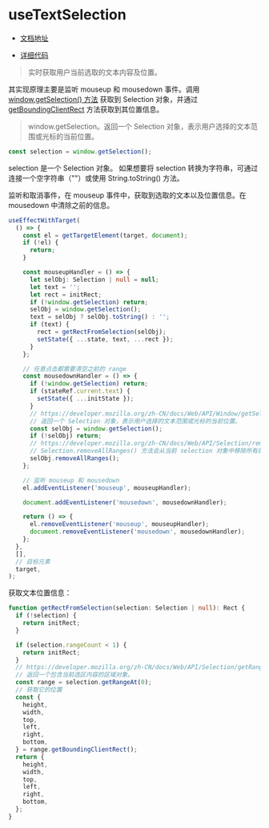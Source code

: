 # useTextSelection

- [文档地址](https://ahooks.js.org/zh-CN/hooks/use-text-selection)

- [详细代码](https://github.com/GpingFeng/hooks/blob/guangping%2Fread-code/packages/hooks/src/useTextSelection/index.ts)

> 实时获取用户当前选取的文本内容及位置。

其实现原理主要是监听 mouseup 和 mousedown 事件。调用 [window.getSelection() 方法](https://developer.mozilla.org/zh-CN/docs/Web/API/Window/getSelection) 获取到 Selection 对象，并通过 [getBoundingClientRect](https://developer.mozilla.org/zh-CN/docs/Web/API/Element/getBoundingClientRect) 方法获取到其位置信息。

> window.getSelection。返回一个 Selection 对象，表示用户选择的文本范围或光标的当前位置。

```ts
const selection = window.getSelection();
```

selection 是一个 Selection 对象。 如果想要将 selection 转换为字符串，可通过连接一个空字符串（""）或使用 String.toString() 方法。

监听和取消事件，在 mouseup 事件中，获取到选取的文本以及位置信息。在 mousedown 中清除之前的信息。

```ts
useEffectWithTarget(
  () => {
    const el = getTargetElement(target, document);
    if (!el) {
      return;
    }

    const mouseupHandler = () => {
      let selObj: Selection | null = null;
      let text = '';
      let rect = initRect;
      if (!window.getSelection) return;
      selObj = window.getSelection();
      text = selObj ? selObj.toString() : '';
      if (text) {
        rect = getRectFromSelection(selObj);
        setState({ ...state, text, ...rect });
      }
    };

    // 任意点击都需要清空之前的 range
    const mousedownHandler = () => {
      if (!window.getSelection) return;
      if (stateRef.current.text) {
        setState({ ...initState });
      }
      // https://developer.mozilla.org/zh-CN/docs/Web/API/Window/getSelection
      // 返回一个 Selection 对象，表示用户选择的文本范围或光标的当前位置。
      const selObj = window.getSelection();
      if (!selObj) return;
      // https://developer.mozilla.org/zh-CN/docs/Web/API/Selection/removeAllRanges
      // Selection.removeAllRanges() 方法会从当前 selection 对象中移除所有的 range 对象，取消所有的选择只 留下anchorNode 和focusNode属性并将其设置为 null。
      selObj.removeAllRanges();
    };

    // 监听 mouseup 和 mousedown
    el.addEventListener('mouseup', mouseupHandler);

    document.addEventListener('mousedown', mousedownHandler);

    return () => {
      el.removeEventListener('mouseup', mouseupHandler);
      document.removeEventListener('mousedown', mousedownHandler);
    };
  },
  [],
  // 目标元素
  target,
);
```

获取文本位置信息：

```ts
function getRectFromSelection(selection: Selection | null): Rect {
  if (!selection) {
    return initRect;
  }

  if (selection.rangeCount < 1) {
    return initRect;
  }
  // https://developer.mozilla.org/zh-CN/docs/Web/API/Selection/getRangeAt
  // 返回一个包含当前选区内容的区域对象。
  const range = selection.getRangeAt(0);
  // 获取它的位置
  const {
    height,
    width,
    top,
    left,
    right,
    bottom,
  } = range.getBoundingClientRect();
  return {
    height,
    width,
    top,
    left,
    right,
    bottom,
  };
}
```
